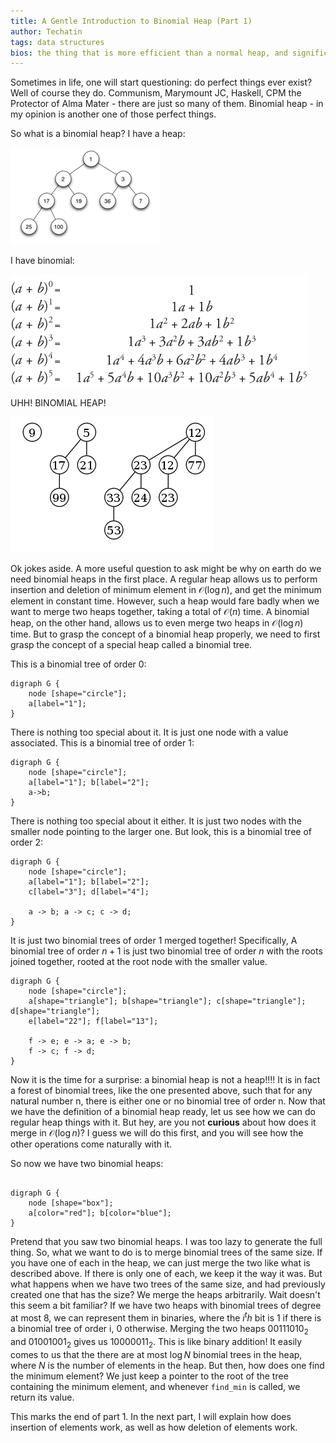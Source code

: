 ```yaml
---
title: A Gentle Introduction to Binomial Heap (Part 1)
author: Techatin
tags: data structures
bios: the thing that is more efficient than a normal heap, and significantly more friendly than fibonacci heap
---
```


Sometimes in life, one will start questioning: do perfect things ever exist? Well of course they do. Communism, Marymount JC, Haskell, CPM the Protector of Alma Mater - there are just so many of them. Binomial heap - in my opinion is another one of those perfect things.

<!--more-->

So what is a binomial heap? I have a heap:

![](/images/240px-Min-heap.png)

I have binomial:

![](/images/binomial.png)

UHH! BINOMIAL HEAP!

![](/images/binomial_heap.png)

Ok jokes aside. A more useful question to ask might be why on earth do we need binomial heaps in the first place. A regular heap allows us to perform insertion and deletion of minimum element in $\mathcal{O}(\log{}n)$, and get the minimum element in constant time. However, such a heap would fare badly when we want to merge two heaps together, taking a total of $\mathcal{O}(n)$ time. A binomial heap, on the other hand, allows us to even merge two heaps in $\mathcal{O}(\log{}n)$ time. But to grasp the concept of a binomial heap properly, we need to first grasp the concept of a special heap called a binomial tree.

This is a binomial tree of order 0:

```{lang="dot"}
digraph G {
    node [shape="circle"];
    a[label="1"];
}
```

There is nothing too special about it. It is just one node with a value associated. This is a binomial tree of order 1:

```{lang="dot"}
digraph G {
    node [shape="circle"];
    a[label="1"]; b[label="2"];
    a->b;
}
```

There is nothing too special about it either. It is just two nodes with the smaller node pointing to the larger one. But look, this is a binomial tree of order 2:

```{lang="dot"}
digraph G {
    node [shape="circle"];
    a[label="1"]; b[label="2"];
    c[label="3"]; d[label="4"];

    a -> b; a -> c; c -> d;
}
```

It is just two binomial trees of order 1 merged together! Specifically, A binomial tree of order $n + 1$ is just two binomial tree of order $n$ with the roots joined together, rooted at the root node with the smaller value.

```{lang="dot"}
digraph G {
    node [shape="circle"];
    a[shape="triangle"]; b[shape="triangle"]; c[shape="triangle"]; d[shape="triangle"];
    e[label="22"]; f[label="13"];

    f -> e; e -> a; e -> b;
    f -> c; f -> d;
}
```

Now it is the time for a surprise: a binomial heap is not a heap!!!! It is in fact a forest of binomial trees, like the one presented above, such that for any natural number n, there is either one or no binomial tree of order n. Now that we have the definition of a binomial heap ready, let us see how we can do regular heap things with it. But hey, are you not **curious** about how does it merge in $\mathcal{O}(\log{}n)$? I guess we will do this first, and you will see how the other operations come naturally with it.

So now we have two binomial heaps:

```{lang="dot"}

digraph G {
    node [shape="box"];
    a[color="red"]; b[color="blue"];
}
```

Pretend that you saw two binomial heaps. I was too lazy to generate the full thing. So, what we want to do is to merge binomial trees of the same size. If you have one of each in the heap, we can just merge the two like what is described above. If there is only one of each, we keep it the way it was. But what happens when we have two trees of the same size, and had previously created one that has the size? We merge the heaps arbitrarily. Wait doesn't this seem a bit familiar? If we have two heaps with binomial trees of degree at most 8, we can represent them in binaries, where the $i^th$ bit is 1 if there is a binomial tree of order i, 0 otherwise. Merging the two heaps $00111010_2$ and $01001001_2$ gives us $10000011_2$. This is like binary addition! It easily comes to us that the there are at most $\log{}N$ binomial trees in the heap, where $N$ is the number of elements in the heap. But then, how does one find the minimum element? We just keep a pointer to the root of the tree containing the minimum element, and whenever ```find_min``` is called, we return its value.

This marks the end of part 1. In the next part, I will explain how does insertion of elements work, as well as how deletion of elements work.
